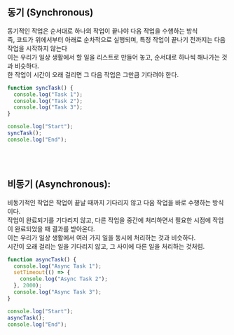 ## 동기 (Synchronous)
동기적인 작업은 순서대로 하나의 작업이 끝나야 다음 작업을 수행하는 방식<br>
즉, 코드가 위에서부터 아래로 순차적으로 실행되며, 특정 작업이 끝나기 전까지는 다음 작업을 시작하지 않는다<br>
이는 우리가 일상 생활에서 할 일을 리스트로 만들어 놓고, 순서대로 하나씩 해나가는 것과 비슷하다.<br>
한 작업이 시간이 오래 걸리면 그 다음 작업은 그만큼 기다려야 한다.
<br>

```javaScript
function syncTask() {
  console.log("Task 1");
  console.log("Task 2");
  console.log("Task 3");
}

console.log("Start");
syncTask();
console.log("End");
```
<br><br>

## 비동기 (Asynchronous):
비동기적인 작업은 작업이 끝날 때까지 기다리지 않고 다음 작업을 바로 수행하는 방식이다.<br>
작업이 완료되기를 기다리지 않고, 다른 작업을 중간에 처리하면서 필요한 시점에 작업이 완료되었을 때 결과를 받아온다.<br>
이는 우리가 일상 생활에서 여러 가지 일을 동시에 처리하는 것과 비슷하다. <br>
시간이 오래 걸리는 일을 기다리지 않고, 그 사이에 다른 일을 처리하는 것처럼.
<br>
```javaScript
function asyncTask() {
  console.log("Async Task 1");
  setTimeout(() => {
    console.log("Async Task 2");
  }, 2000);
  console.log("Async Task 3");
}

console.log("Start");
asyncTask();
console.log("End");
```
<br><br>
